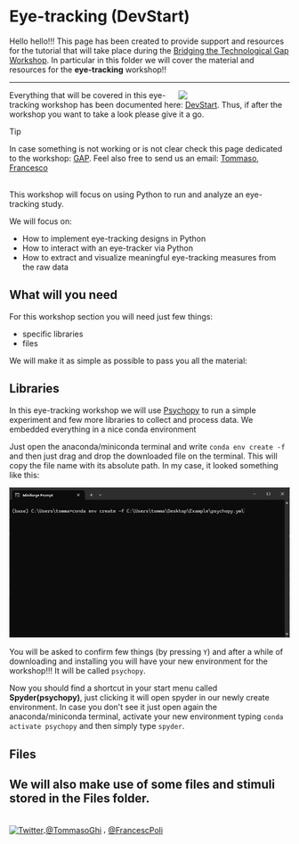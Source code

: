 # Eye-tracking (DevStart)

Hello hello!!! This page has been created to provide support and resources for the tutorial that will take place during the [Bridging the Technological Gap Workshop](https://www.eva.mpg.de/de/comparative-cultural-psychology/events/2024-btg2/). In particular in this folder we will cover the material and resources for the **eye-tracking** workshop!!

------------------------------------------------
<a href="https://tommasoghilardi.github.io/DevStart/"><img src='https://tommasoghilardi.github.io/DevStart/images/LOGO.png' width='200' align="right" /></a>
Everything that will be covered in this eye-tracking workshop has been documented here: [DevStart](https://tommasoghilardi.github.io/DevStart/). Thus, if after the workshop you want to take a look please give it a go.

> [!Tip]
> In case something is not working or is not clear check this page dedicated to the workshop: [GAP](https://tommasoghilardi.github.io/DevStart/CONTENT/Workshops/GAP_2024.html).
> Feel also free to send us an email: [Tommaso](mailto:tommaso.ghilardi93@gmail.com), [Francesco](mailto:example@example.com)

<br>
This workshop will focus on using Python to run and analyze an eye-tracking study.

We will focus on:
-   How to implement eye-tracking designs in Python
-   How to interact with an eye-tracker via Python
-   How to extract and visualize meaningful eye-tracking measures from the raw data

## What will you need
For this workshop section you will need just few things:
- specific libraries
- files
  
We will make it as simple as possible to pass you all the material:

## Libraries
In this eye-tracking workshop we will use [Psychopy](https://www.psychopy.org/) to run a simple experiment and few more libraries to collect and process data.
We embedded everything in a nice conda environment

Just open the anaconda/miniconda terminal and write `conda env create -f` and then just drag and drop the downloaded file on the terminal. This will copy the file name with its absolute path. In my case, it looked something like this:

<p align="center">
  <img src="imgs/exampleTerminal_gap2024.png" width="600" alt="Description of the image"/>
</p>

You will be asked to confirm few things (by pressing `Y`) and after a while of downloading and installing you will have your new environment for the workshop!!! It will be called `psychopy`.

Now you should find a shortcut in your start menu called **Spyder(psychopy)**, just clicking it will open spyder in our newly create environment. In case you don't see it just open again the anaconda/miniconda terminal, activate your new environment typing `conda activate psychopy` and then simply type `spyder`.

## Files
We will also make use of some files and stimuli stored in the Files folder.
------------------------------------------------
<br>
<a href="https://x.com/TommasoGhi">
  <img src="https://external-content.duckduckgo.com/iu/?u=https%3A%2F%2Ffreepnglogo.com%2Fimages%2Fall_img%2F1691832581twitter-x-icon-png.png&f=1&nofb=1&ipt=f8447d842755470412e70f089b5fbfcd765c9a18ac782fee7b484b5c0a758940&ipo=images" alt="Twitter" width="30" height="30" style="vertical-align: middle;"/>
</a> <span style="vertical-align: middle;"><a href="https://x.com/TommasoGhi">@TommasoGhi</a></span> , <span style="vertical-align: middle;"><a href="https://x.com/FrancescPoli">@FrancescPoli</a></span>


[Link]: psychopy_GAP.yml

